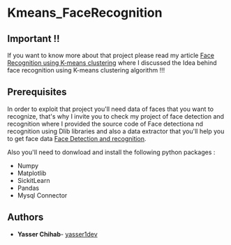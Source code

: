 # Kmeans_FaceRecognition


## Important !!

If you want to know more about that project please read my article [Face Recognition using K-means clustering]() where I discussed the Idea behind face recognition using K-means clustering algorithm !!!

## Prerequisites

In order to exploit that project you'll need data of faces that you want to recognize, that's why I invite you to check my project of face detection and recognition where I provided the source code of Face detectiona nd recognition using Dlib libraries and also a data extractor that you'll help you to get face data [Face Detection and recognition](https://github.com/yasser1dev/FaceRecognition).

Also you'll need to donwload and install the following python packages :

* Numpy
* Matplotlib
* SickitLearn
* Pandas
* Mysql Connector

## Authors

* **Yasser Chihab**- [yasser1dev](https://github.com/yasser1dev)


